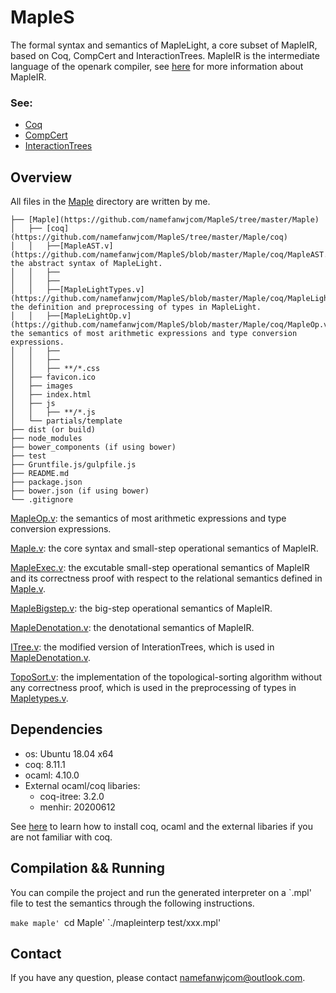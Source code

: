 # MapleS
The formal syntax and semantics of MapleLight, a core subset of MapleIR, based on Coq, CompCert and InteractionTrees.
MapleIR is the intermediate language of the openark compiler, see [here](https://gitee.com/openarkcompiler-incubator/mapleall/blob/master/doc/maple_ir_spec.md) for more information about MapleIR.

### See:
- [Coq](https://coq.inria.fr/)
- [CompCert](http://compcert.inria.fr/)
- [InteractionTrees](https://github.com/DeepSpec/InteractionTrees)

## Overview
All files in the [Maple](https://github.com/namefanwjcom/MapleS/tree/master/Maple) directory are written by me.

```
├── [Maple](https://github.com/namefanwjcom/MapleS/tree/master/Maple)
│   ├── [coq](https://github.com/namefanwjcom/MapleS/tree/master/Maple/coq)
│   │   ├──[MapleAST.v](https://github.com/namefanwjcom/MapleS/blob/master/Maple/coq/MapleAST.v): the abstract syntax of MapleLight.
│   │   ├──
│   │   ├──
│   │   ├──[MapleLightTypes.v](https://github.com/namefanwjcom/MapleS/blob/master/Maple/coq/MapleLightTypes.v): the definition and preprocessing of types in MapleLight.
│   │   ├──[MapleLightOp.v](https://github.com/namefanwjcom/MapleS/blob/master/Maple/coq/MapleOp.v): the semantics of most arithmetic expressions and type conversion expressions.
│   │   ├──
│   │   ├── 
│   │   ├── **/*.css
│   ├── favicon.ico
│   ├── images
│   ├── index.html
│   ├── js
│   │   ├── **/*.js
│   └── partials/template
├── dist (or build)
├── node_modules
├── bower_components (if using bower)
├── test
├── Gruntfile.js/gulpfile.js
├── README.md
├── package.json
├── bower.json (if using bower)
└── .gitignore
```



[MapleOp.v](https://github.com/namefanwjcom/MapleS/blob/master/cfrontend/MapleOp.v): the semantics of most arithmetic expressions and type conversion expressions.

[Maple.v](https://github.com/namefanwjcom/MapleS/blob/master/cfrontend/Maple.v): the core syntax and small-step operational semantics of MapleIR.

[MapleExec.v](https://github.com/namefanwjcom/MapleS/blob/master/cfrontend/MapleExec.v): the excutable small-step operational semantics of MapleIR and its correctness proof with respect to the relational semantics defined in [Maple.v](https://github.com/namefanwjcom/MapleS/blob/master/cfrontend/Maple.v).

[MapleBigstep.v](https://github.com/namefanwjcom/MapleS/blob/master/cfrontend/MapleBigstep.v): the big-step operational semantics of MapleIR.

[MapleDenotation.v](https://github.com/namefanwjcom/MapleS/blob/master/cfrontend/MapleDenotation.v): the denotational semantics of MapleIR.

[ITree.v](https://github.com/namefanwjcom/MapleS/blob/master/cfrontend/ITree.v): the modified version of InterationTrees, which is used in [MapleDenotation.v](https://github.com/namefanwjcom/MapleS/blob/master/cfrontend/MapleDenotation.v).

[TopoSort.v](https://github.com/namefanwjcom/MapleS/blob/master/lib/TopoSort.v): the implementation of the topological-sorting algorithm without any correctness proof, which is used in the preprocessing of types in [Mapletypes.v](https://github.com/namefanwjcom/MapleS/blob/master/cfrontend/Mapletypes.v).

## Dependencies
- os: Ubuntu 18.04 x64
- coq: 8.11.1
- ocaml: 4.10.0
- External ocaml/coq libaries:
  * coq-itree: 3.2.0
  * menhir: 20200612

See [here](https://coq.inria.fr/opam-using.html) to learn how to install coq, ocaml and the external libaries if you are not familiar with coq.

## Compilation && Running
You can compile the project and run the generated interpreter on a `.mpl' file to test the semantics through the following instructions.

`make maple'
`cd Maple'
`./mapleinterp test/xxx.mpl'

## Contact
If you have any question, please contact namefanwjcom@outlook.com.
